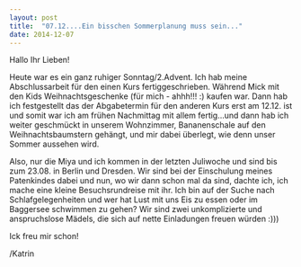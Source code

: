 ```yaml
---
layout: post
title:  "07.12....Ein bisschen Sommerplanung muss sein..."
date: 2014-12-07
---
```

Hallo Ihr Lieben!


Heute war es ein ganz ruhiger Sonntag/2.Advent. Ich hab meine Abschlussarbeit für den einen Kurs fertiggeschrieben. Während Mick mit den Kids Weihnachtsgeschenke (für mich - ahhh!!! :) kaufen war. Dann hab ich festgestellt das der Abgabetermin für den anderen Kurs erst am 12.12. ist und somit war ich am frühen Nachmittag mit allem fertig…und dann hab ich weiter geschmückt in unserem Wohnzimmer, Bananenschale auf den Weihnachtsbaumstern gehängt, und mir dabei überlegt, wie denn unser Sommer aussehen wird.



Also, nur die Miya und ich kommen in der letzten Juliwoche und sind bis zum 23.08. in Berlin und Dresden. Wir sind bei der Einschulung meines Patenkindes dabei und nun, wo wir dann schon mal da sind, dachte ich, ich mache eine kleine Besuchsrundreise mit ihr. Ich bin auf der Suche nach Schlafgelegenheiten und wer hat Lust mit uns Eis zu essen oder im Baggersee schwimmen zu gehen? Wir sind zwei unkomplizierte und anspruchslose Mädels, die sich auf nette Einladungen freuen würden :)))



Ick freu mir schon!



/Katrin





